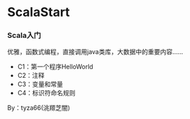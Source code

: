# ScalaStart
### Scala入门

优雅，函数式编程，直接调用java类库，大数据中的重要内容......

- C1：第一个程序HelloWorld
- C2：注释
- C3：变量和常量
- C4：标识符命名规则

By：tyza66(洮羱芝闇)